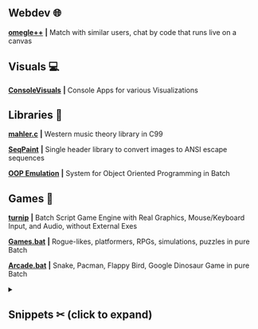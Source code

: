 <b><h2>Webdev 🌐</h2></b>

[**omegle++**](https://github.com/thelowsunoverthemoon/omeglePlusPlus) **|** Match with similar users, chat by code that runs live on a canvas


<b><h2>Visuals 💻</h2></b>

[**ConsoleVisuals**](https://github.com/thelowsunoverthemoon/ConsoleVisuals) **|** Console Apps for various Visualizations

<b><h2>Libraries 📖</h2></b>

[**mahler.c**](https://github.com/thelowsunoverthemoon/mahler.c) **|** Western music theory library in C99

[**SeqPaint**](https://github.com/thelowsunoverthemoon/Seqpaint) **|** Single header library to convert images to ANSI escape sequences

[**OOP Emulation**](https://www.reddit.com/r/Batch/comments/l2xfos/object_oriented_programming_in_batch/) **|** System for Object Oriented Programming in Batch

<b><h2>Games 📁</h2></b>

[**turnip**](https://github.com/thelowsunoverthemoon/turnip) **|** Batch Script Game Engine with Real Graphics, Mouse/Keyboard Input, and Audio, without External Exes

[**Games.bat**](https://github.com/thelowsunoverthemoon/Games.bat) **|** Rogue-likes, platformers, RPGs, simulations, puzzles in pure Batch

[**Arcade.bat**](https://github.com/thelowsunoverthemoon/Arcade.bat) **|** Snake, Pacman, Flappy Bird, Google Dinosaur Game in pure Batch

<details>
  <summary><b><h2>Snippets ✂ (click to expand)</h2></b></summary>

  
  [**Umon**](https://github.com/thelowsunoverthemoon/Umon) **|** Reddit CSS theme based on Fluent Design
  
  [**graph.bat**](https://github.com/thelowsunoverthemoon/graph.bat) **|** Fast Batch utility script to generate graphs


  [**Console Buttons**](https://www.reddit.com/r/Batch/comments/iwo8e8/how_to_create_clickable_buttons_on_the_console/) **|** Clickable Console buttons in Batch + Powershell

  [**Particle Systems**](https://www.reddit.com/r/Batch/comments/d7gtpx/simple_batch_particle_system_using_vt100/) **|** Simple Particle Systems in Batch

  [**Perlin Noise**](https://www.reddit.com/r/Batch/comments/hn5owg/procedurally_generated_textures_and_maps_in_batch/) **|** Implementing Perlin Noise algorithmn in Batch

  [**Retro Music**](https://www.reddit.com/r/Batch/comments/av8ekx/create_retro_music_for_your_batch_game_without/) **|** Create retro music with Batch + Powershell

  [**String Sub Macros**](https://www.reddit.com/r/Batch/comments/br51f1/a_small_post_about_string_substitution_in_batch/) **|** Technique using string substitution for Batch macros

  [**Easy String Sorting**](https://www.reddit.com/r/Batch/comments/mobrqi/easy_string_sorting_in_batch/) **|** Macros to emulate string ```filter``` methods in Batch
  
</details>


